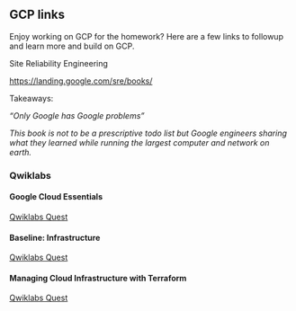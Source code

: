 ## GCP links

Enjoy working on GCP for the homework?  Here are a few links to followup and learn more and build on GCP.

Site Reliability Engineering

https://landing.google.com/sre/books/

Takeaways:

_“Only Google has Google problems”_

_This book is not to be a prescriptive todo list but Google engineers sharing what they learned while running the largest computer and network on earth._


### Qwiklabs


#### Google Cloud Essentials

[Qwiklabs Quest](https://www.qwiklabs.com/quests/23)

#### Baseline: Infrastructure

[Qwiklabs Quest](https://www.qwiklabs.com/quests/33)

#### Managing Cloud Infrastructure with Terraform

[Qwiklabs Quest](https://www.qwiklabs.com/quests/44)
